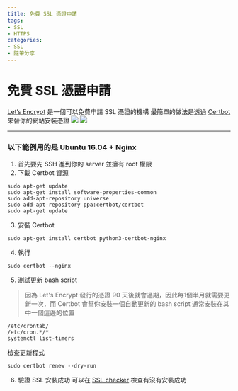 ```yaml
---
title: 免費 SSL 憑證申請
tags:
- SSL
- HTTPS
categories:
- SSL
- 隨筆分享
---
```


# 免費 SSL 憑證申請

[Let’s Encrypt](https://letsencrypt.org/zh-tw/) 是一個可以免費申請 SSL 憑證的機構
最簡單的做法是透過 [Certbot](https://certbot.eff.org/) 來替你的網站安裝憑證
![](https://hackmd.io/_uploads/SJCA2DMcL.png)
![](https://hackmd.io/_uploads/HyqyTPfqU.png)


---

### 以下範例用的是 Ubuntu 16.04 + Nginx
1. 首先要先 SSH 進到你的 server 並擁有 root 權限
2. 下載 Certbot 資源
  ```shell=
  sudo apt-get update
  sudo apt-get install software-properties-common
  sudo add-apt-repository universe
  sudo add-apt-repository ppa:certbot/certbot
  sudo apt-get update
  ```
3. 安裝 Certbot
```shell=
sudo apt-get install certbot python3-certbot-nginx
```
4. 執行
```shell=
sudo certbot --nginx
```
5. 測試更新 bash script
> 因為 Let's Encrypt 發行的憑證 90 天後就會過期，因此每1個半月就需要更新一次，而 Certbot 會幫你安裝一個自動更新的 bash script
> 通常安裝在其中一個這邊的位置
  ```shell=
  /etc/crontab/
  /etc/cron.*/*
  systemctl list-timers
  ```
  檢查更新程式
  ```shell=
  sudo certbot renew --dry-run
  ```
6. 驗證 SSL 安裝成功
可以在 [SSL checker](https://www.sslshopper.com/ssl-checker.html) 檢查有沒有安裝成功
